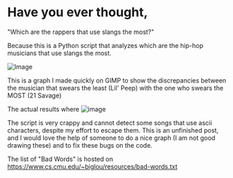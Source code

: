 # Have you ever thought,
"Which are the rappers that use slangs the most?"

Because this is a Python script that analyzes which are the hip-hop musicians that use slangs the most.

![Image](https://i.imgur.com/OPwqCYB.png)

This is a graph I made quickly on GIMP to show the discrepancies between the musician that swears the least (Lil' Peep)
with the one who swears the MOST (21 Savage)

The actual results where 
![image](https://imgur.com/YAnr80O.png)

The script is very crappy and cannot detect some songs that use ascii characters, despite my effort to escape them.
This is an unfinished post, and I would love the help of someone to do a nice graph (I am not good drawing these) and to fix these bugs on the code.

The list of "Bad Words" is hosted on https://www.cs.cmu.edu/~biglou/resources/bad-words.txt
